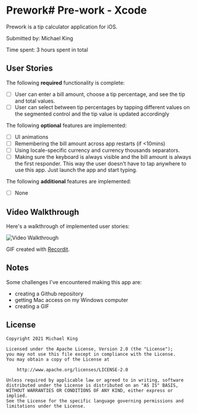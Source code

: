 # Prework# Pre-work - Xcode

Prework is a tip calculator application for iOS.

Submitted by: Michael King

Time spent: 3 hours spent in total

## User Stories

The following **required** functionality is complete:

* [ ] User can enter a bill amount, choose a tip percentage, and see the tip and total values.
* [ ] User can select between tip percentages by tapping different values on the segmented control and the tip value is updated accordingly

The following **optional** features are implemented:

* [ ] UI animations
* [ ] Remembering the bill amount across app restarts (if <10mins)
* [ ] Using locale-specific currency and currency thousands separators.
* [ ] Making sure the keyboard is always visible and the bill amount is always the first responder. This way the user doesn't have to tap anywhere to use this app. Just launch the app and start typing.

The following **additional** features are implemented:

- [ ] None

## Video Walkthrough

Here's a walkthrough of implemented user stories:

<img src='http://g.recordit.co/t8HjOfuJLz.gif' title='Video Walkthrough' width='' alt='Video Walkthrough' />

GIF created with [Recordit](https://recordit.co/).

## Notes

Some challenges I've encountered making this app are:
- creating a Github repository
- getting Mac access on my Windows computer
- creating a GIF

## License

    Copyright 2021 Michael King

    Licensed under the Apache License, Version 2.0 (the "License");
    you may not use this file except in compliance with the License.
    You may obtain a copy of the License at

        http://www.apache.org/licenses/LICENSE-2.0

    Unless required by applicable law or agreed to in writing, software
    distributed under the License is distributed on an "AS IS" BASIS,
    WITHOUT WARRANTIES OR CONDITIONS OF ANY KIND, either express or implied.
    See the License for the specific language governing permissions and
    limitations under the License.
